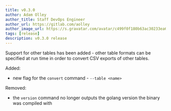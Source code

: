 ```yaml
---
title: v0.3.0
author: Adam Olley
author_title: Staff DevOps Engineer
author_url: https://gitlab.com/aolley
author_image_url: https://s.gravatar.com/avatar/c499f0f180b63ac30233ea6eba3157f5?s=80
tags: [release]
description: v0.3.0 release
---
```


Support for other tables has been added - other table formats can be specified at run time in order to convert CSV exports of other tables.

<!--truncate-->

Added:
* new flag for the `convert` command - `--table <name>`

Removed:
* the `version` command no longer outputs the golang version the binary was compiled with